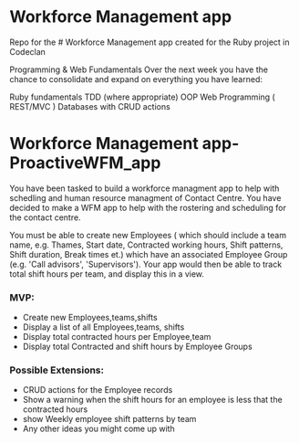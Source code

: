 # Workforce Management app

Repo for the # Workforce Management app created for the Ruby project in Codeclan


Programming & Web Fundamentals
Over the next week you have the chance to consolidate and expand on everything you have learned:

Ruby fundamentals
TDD (where appropriate)
OOP
Web Programming ( REST/MVC )
Databases with CRUD actions

# Workforce Management app- ProactiveWFM_app

You have been tasked to build a workforce managment app to help with schedling and human resource managment of Contact Centre. You have decided to make a WFM app to help with the rostering and scheduling for the contact centre.

You must be able to create new Employees ( which should include a team name, e.g. Thames, Start date, Contracted working hours, Shift patterns, Shift duration, Break times et.) which have an associated Employee Group (e.g. 'Call advisors', 'Supervisors'). Your app would then be able to track total shift hours per team, and display this in a view.

### MVP:

- Create new Employees,teams,shifts
- Display a list of all Employees,teams, shifts
- Display total contracted hours per Employee,team
- Display total Contracted and shift hours  by Employee Groups

### Possible Extensions:

- CRUD actions for the Employee records
- Show a warning when the shift hours for an employee is less that the contracted hours
- show Weekly employee shift patterns by team
- Any other ideas you might come up with
